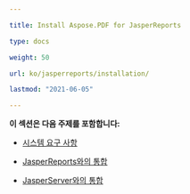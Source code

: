 ```yaml
---

title: Install Aspose.PDF for JasperReports

type: docs

weight: 50

url: ko/jasperreports/installation/

lastmod: "2021-06-05"

---
```




**이 섹션은 다음 주제를 포함합니다:**



- [시스템 요구 사항](/pdf/jasperreports/system-requirements/)

- [JasperReports와의 통합](/pdf/jasperreports/integration-with-jasperreports/)

- [JasperServer와의 통합](/pdf/jasperreports/integration-with-jasperserver/)